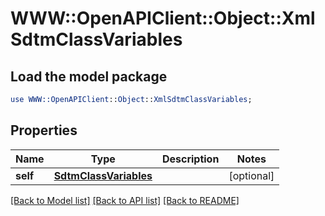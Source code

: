 # WWW::OpenAPIClient::Object::XmlSdtmClassVariables

## Load the model package
```perl
use WWW::OpenAPIClient::Object::XmlSdtmClassVariables;
```

## Properties
Name | Type | Description | Notes
------------ | ------------- | ------------- | -------------
**self** | [**SdtmClassVariables**](SdtmClassVariables.md) |  | [optional] 

[[Back to Model list]](../README.md#documentation-for-models) [[Back to API list]](../README.md#documentation-for-api-endpoints) [[Back to README]](../README.md)


